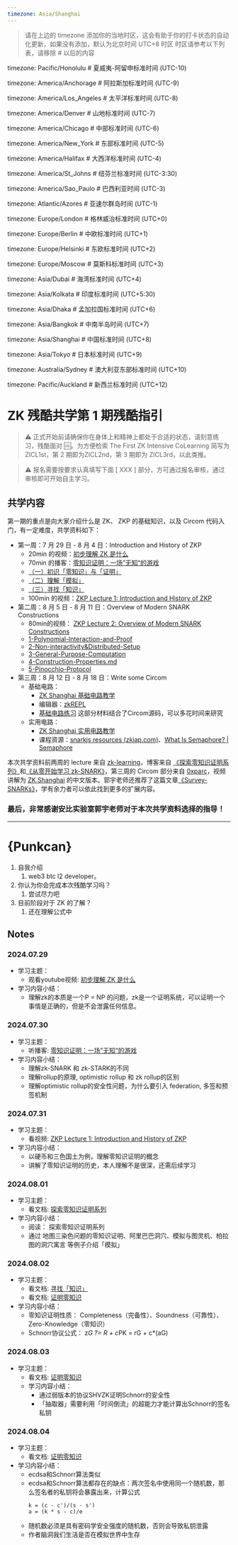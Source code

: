 ```yaml
---
timezone: Asia/Shanghai
---
```


> 请在上边的 timezone 添加你的当地时区，这会有助于你的打卡状态的自动化更新，如果没有添加，默认为北京时间 UTC+8 时区
> 时区请参考以下列表，请移除 # 以后的内容

timezone: Pacific/Honolulu # 夏威夷-阿留申标准时间 (UTC-10)

timezone: America/Anchorage # 阿拉斯加标准时间 (UTC-9)

timezone: America/Los_Angeles # 太平洋标准时间 (UTC-8)

timezone: America/Denver # 山地标准时间 (UTC-7)

timezone: America/Chicago # 中部标准时间 (UTC-6)

timezone: America/New_York # 东部标准时间 (UTC-5)

timezone: America/Halifax # 大西洋标准时间 (UTC-4)

timezone: America/St_Johns # 纽芬兰标准时间 (UTC-3:30)

timezone: America/Sao_Paulo # 巴西利亚时间 (UTC-3)

timezone: Atlantic/Azores # 亚速尔群岛时间 (UTC-1)

timezone: Europe/London # 格林威治标准时间 (UTC+0)

timezone: Europe/Berlin # 中欧标准时间 (UTC+1)

timezone: Europe/Helsinki # 东欧标准时间 (UTC+2)

timezone: Europe/Moscow # 莫斯科标准时间 (UTC+3)

timezone: Asia/Dubai # 海湾标准时间 (UTC+4)

timezone: Asia/Kolkata # 印度标准时间 (UTC+5:30)

timezone: Asia/Dhaka # 孟加拉国标准时间 (UTC+6)

timezone: Asia/Bangkok # 中南半岛时间 (UTC+7)

timezone: Asia/Shanghai # 中国标准时间 (UTC+8)

timezone: Asia/Tokyo # 日本标准时间 (UTC+9)

timezone: Australia/Sydney # 澳大利亚东部标准时间 (UTC+10)

timezone: Pacific/Auckland # 新西兰标准时间 (UTC+12)

# ZK 残酷共学第 1 期残酷指引

> ⚠️ 正式开始前请确保你在身体上和精神上都处于合适的状态，请刻意练习，残酷面对 🆒。为方便检索 The First ZK Intensive CoLearning 简写为 ZICL1st，第 2 期即为ZICL2nd，第 3 期即为 ZICL3rd，以此类推。

> ⚠️ 报名需要按要求认真填写下面 [ XXX ] 部分，方可通过报名审核，通过审核即可开始自主学习。

## 共学内容

第一期的重点是向大家介绍什么是 ZK、 ZKP 的基础知识，以及 Circom 代码入门，有一定难度，共学资料如下：

- 第一周：7 月 29 日 - 8 月 4 日：Introduction and History of ZKP
    - 20min 的视频：[初步理解 ZK 是什么](https://www.youtube.com/watch?v=fOGdb1CTu5c)
    - 70min 的播客：[零知识证明：一场”无知“的游戏](https://www.xiaoyuzhoufm.com/episode/6672a76bb6a8412729e0b103)
    - [（一）初识「零知识」与「证明」](https://learn.z2o-k7e.world/zkp-intro/1/zkp-back.html)
    - [（二）理解「模拟」](https://learn.z2o-k7e.world/zkp-intro/2/zkp-simu.html)
    - [（三）寻找「知识」](https://learn.z2o-k7e.world/zkp-intro/3/zkp-pok.html)
    - 100min 的视频：[ZKP Lecture 1: Introduction and History of ZKP](https://www.youtube.com/watch?v=uchjTIlPzFo)
- 第二周：8 月 5 日 - 8 月 11 日：Overview of Modern SNARK Constructions
    - 80min的视频： [ZKP Lecture 2: Overview of Modern SNARK Constructions](https://www.youtube.com/watch?v=bGEXYpt3sj0)
    - [1-Polynomial-Interaction-and-Proof](https://learn.z2o-k7e.world/zk-snarks/1-Polynomial-Interaction-and-Proof.html)
    - [2-Non-interactivity&Distributed-Setup](https://learn.z2o-k7e.world/zk-snarks/2-Non-interactivity&Distributed-Setup.html)
    - [3-General-Purpose-Computation](https://learn.z2o-k7e.world/zk-snarks/3-General-Purpose-Computation.html)
    - [4-Construction-Properties.md](https://learn.z2o-k7e.world/zk-snarks/4-Construction-Properties.html)
    - [5-Pinocchio-Protocol](https://learn.z2o-k7e.world/zk-snarks/5-Pinocchio-Protocol.html)
- 第三周：8 月 12 日 - 8 月 18 日：Write some Circom
    - 基础电路：
        - [ZK Shanghai 基础电路教学](https://www.youtube.com/watch?v=CTJ1JkYLiyw&ab_channel=SutuLabs)
        - 编辑器：[zkREPL](https://zkrepl.dev/)
        - [基础电路练习](https://github.com/wenjin1997/zkshanghai-workshop/blob/main/lecture2-homework.md) 这部分材料结合了Circom源码，可以多花时间来研究
    - 实用电路：
        - [ZK Shanghai 实用电路教学](https://www.youtube.com/watch?v=smJz5RdY0Nc)
        - 课程资源：[snarkjs resources (zkiap.com)](https://zkiap.com/snarkjs)、[What Is Semaphore? | Semaphore](https://docs.semaphore.pse.dev/)

本次共学资料前两周的 lecture 来自 [zk-learning](https://zk-learning.org/)，博客来自 [《探索零知识证明系列》](https://learn.z2o-k7e.world/zkp-intro/toc.html)和[《从零开始学习 zk-SNARK》](https://learn.z2o-k7e.world/zk-snarks/toc.html)，第三周的 Circom 部分来自 [0xparc](https://zkiap.com/)，视频讲解为 [ZK Shanghai](https://zkshanghai.xyz/) 的中文版本。郭宇老师还推荐了这篇文章[《Survey-SNARKs》](https://www.di.ens.fr/~nitulesc/files/Survey-SNARKs.pdf)，学有余力者可以依此找到更多的扩展内容。

### **最后，非常感谢安比实验室郭宇老师对于本次共学资料选择的指导！**

---

# {Punkcan}
1. 自我介绍
	1. web3 btc l2 developer。
2. 你认为你会完成本次残酷学习吗？
	1. 尝试尽力吧
3. 目前阶段对于 ZK 的了解？
	1. 还在理解公式中

## Notes

<!-- Content_START -->

### 2024.07.29

- 学习主题：
  - 观看youtube视频: [初步理解 ZK 是什么](https://www.youtube.com/watch?v=fOGdb1CTu5c)
- 学习内容小结：
  - 理解zk的本质是一个P = NP 的问题，zk是一个证明系统，可以证明一个事情是正确的，但是不会泄露任何信息。

### 2024.07.30

- 学习主题：
    - 听播客: [零知识证明：一场”无知“的游戏](https://www.xiaoyuzhoufm.com/episode/6672a76bb6a8412729e0b103)
- 学习内容小结：
    - 理解zk-SNARK 和 zk-STARK的不同
    - 理解rollup的原理, optimistic rollup 和 zk rollup的区别
    - 理解optimistic rollup的安全性问题，为什么要引入 federation, 多签和预签机制

### 2024.07.31

- 学习主题：
    - 看视频: [ZKP Lecture 1: Introduction and History of ZKP](`https://www.youtube.com/watch?v=uchjTIlPzFo`)
- 学习内容小结：
    - 以硬币和三色国土为例，理解零知识证明的概念
    - 讲解了零知识证明的历史，本人理解不是很深，还需后续学习

### 2024.08.01

- 学习主题：
    - 看文档: [探索零知识证明系列](https://learn.z2o-k7e.world/zkp-intro/toc.html)
- 学习内容小结：
  - 阅读： 探索零知识证明系列
  - 通过 地图三染色问题的零知识证明、阿里巴巴洞穴、模拟与图灵机、柏拉图的洞穴寓言 等例子介绍「模拟」


### 2024.08.02

- 学习主题：
  - 看文档: [寻找「知识」](https://learn.z2o-k7e.world/zkp-intro/3/zkp-pok.html#%E5%AF%BB%E6%89%BE%E7%9F%A5%E8%AF%86)
  - 看文档: [证明零知识](https://learn.z2o-k7e.world/zkp-intro/3/zkp-pok.html#%E8%AF%81%E6%98%8E%E9%9B%B6%E7%9F%A5%E8%AF%86)
- 学习内容小结：
  - 零知识证明性质： Completeness（完备性）、Soundness（可靠性）、Zero-Knowledge（零知识）
  - Schnorr协议公式： z*G ?= R + c*PK = rG + c*(aG)

### 2024.08.03

- 学习主题：
  - 看文档: [证明零知识](https://learn.z2o-k7e.world/zkp-intro/3/zkp-pok.html#%E8%AF%81%E6%98%8E%E9%9B%B6%E7%9F%A5%E8%AF%86)
  - 学习内容小结：
    - 通过弱版本的协议SHVZK证明Schnorr的安全性
    - 「抽取器」需要利用「时间倒流」的超能力才能计算出Schnorr的签名私钥
    
### 2024.08.04

- 学习主题：
  - 看文档: [证明零知识](https://learn.z2o-k7e.world/zkp-intro/3/zkp-pok.html#%E8%AF%81%E6%98%8E%E9%9B%B6%E7%9F%A5%E8%AF%86)
- 学习内容小结：
  - ecdsa和Schnorr算法类似
  - ecdsa和Schnorr算法都存在的缺点：两次签名中使用同一个随机数，那么签名者的私钥将会暴露出来，计算公式
      ```shell
      k = (c - c')/(s - s')
      a = (k * s - c)/e
      ```
  - 随机数必须是具有密码学安全强度的随机数，否则会导致私钥泄露
  - 作者脑洞我们生活是否在模拟世界中生存

<!-- Content_END -->
